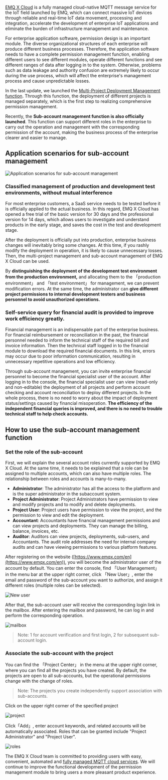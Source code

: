 [EMQ X Cloud](https://www.emqx.com/en/cloud) is a fully managed cloud-native MQTT message service for the IoT field launched by EMQ, which can connect massive IoT devices through reliable and real-time IoT data movement, processing and integration, accelerate the development of enterprise IoT applications and eliminate the burden of infrastructure management and maintenance.

For enterprise application software, permission design is an important module. The diverse organizational structures of each enterprise will produce different business processes. Therefore, the application software needs to have a complete permission management function, enabling different users to see different modules, operate different functions and see different ranges of data after logging in to the system. Otherwise, problems such as data leakage and authority confusion are extremely likely to occur during the use process, which will affect the enterprise's management process and cause unpredictable losses.

In the last update, we launched the [Multi-Project Deployment Management function](https://www.emqx.com/en/blog/emqx-cloud-realizes-multi-project-deployment-management). Through this function, the deployment of different projects is managed separately, which is the first step to realizing comprehensive permission management.

Recently, the **Sub-account management function is also officially launched**. This function can support different roles in the enterprise to carry out the operation and management with the corresponding permission of the account, making the business process of the enterprise clearer and easier to manage.

## Application scenarios for sub-account management

![Application scenarios for sub-account management](https://static.emqx.net/images/06c3c78db866209a77f81b46235c7533.png)


### Classified management of production and development test environments, without mutual interference

For most enterprise customers, a SaaS service needs to be tested before it is officially applied to the actual business. In this regard, EMQ X Cloud has opened a free trial of the basic version for 30 days and the professional version for 14 days, which allows users to investigate and understand products in the early stage, and saves the cost in the test and development stage.

After the deployment is officially put into production, enterprise business changes will inevitably bring some changes. At this time, if you rashly modify the deployment in operation, it is likely to cause unnecessary losses. Then, the multi-project management and sub-account management of EMQ X Cloud can be used.

By **distinguishing the deployment of the development test environment from the production environment,** and allocating them to the 「production environment」 and 「test environment」 for management, we can prevent modification errors. At the same time, the administrator can **give different project permissions to internal development testers and business personnel to avoid unauthorized operations.**

### Self-service query for financial audit is provided to improve work efficiency greatly.

Financial management is an indispensable part of the enterprise business. For financial reimbursement or reconciliation in the past, the financial personnel needed to inform the technical staff of the required bill and invoice information. Then the technical staff logged in to the financial module to download the required financial documents. In this link, errors may occur due to poor information communication, resulting in unnecessary repetitive operations and low efficiency.

Through sub-account management, you can invite enterprise financial personnel to become the financial specialist user of the account. After logging in to the console, the financial specialist user can view (read-only and non-editable) the deployment of all projects and perform account checking and account reconciliation to deploy different projects. In the whole process, there is no need to worry about the impact of deployment status/settings caused by financial misoperation. **The efficiency of the independent financial queries is improved, and there is no need to trouble technical staff to help check accounts.**

## How to use the sub-account management function

### Set the role of the sub-account

First, we will explain the several account roles currently supported by EMQ X Cloud. At the same time, it needs to be explained that a role can be assigned to multiple accounts, which can also have multiple roles. The relationship between roles and accounts is many-to-many.

- **Administrator**: The administrator has all the access to the platform and is the super administrator in the subaccount system.
- **Project Administrator**: Project Administrators have permission to view and modify projects and to modify and delete deployments.
- **Project User**: Project users have permission to view the project, and the permission to view and edit the deployment.
- **Accountant**: Accountants have financial management permissions and can view projects and deployments. They can manage the billing, balance, invoices, etc.
- **Auditor**: Auditors can view projects, deployments, sub-users, and Accountants. The audit role addresses the need for internal company audits and can have viewing permissions to various platform features.

After registering on the website ([https://www.emqx.com/en](https://www.emqx.com/en)), you will become the administrator user of the account by default. You can enter the console, find 「User Management」 in the menu bar at the upper right corner, click 「New User」, enter the email and password of the sub-account you want to authorize, and assign it different roles (multiple roles can be selected).

![New user](https://static.emqx.net/images/ba00b83715c46d7725c40c4ad7c03aa7.png)
 

After that, the sub-account user will receive the corresponding login link in the mailbox. After entering the mailbox and password, he can log in and perform the corresponding operation.

![mailbox](https://static.emqx.net/images/36b4e90118c6ca83ee47ba8d3a8eb6b1.png)

> Note: 1 for account verification and first login, 2 for subsequent sub-account login.

### **Associate the sub-account with the project**

You can find the 「Project Center」 in the menu at the upper right corner, where you can find all the projects you have created. By default, the projects are open to all sub-accounts, but the operational permissions change with the change of roles.

> Note: The projects you create independently support association with sub-accounts.

Click on the upper right corner of the specified project

![project](https://static.emqx.net/images/560713ac83e8551df400263a30049ce8.png)

Click「Add」, enter account keywords, and related accounts will be automatically associated. Roles that can be granted include "Project Administrator" and "Project User".

![roles](https://static.emqx.net/images/92243347a6ad10eff2fc9796835e902e.png)

The EMQ X Cloud team is committed to providing users with easy, convenient, automated and [fully managed MQTT cloud services](https://www.emqx.com/en/cloud). We will continue to improve the functional development of the permission management module to bring users a more pleasant product experience.
